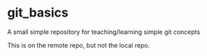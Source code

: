 # git_basics
A small simple repository for teaching/learning simple git concepts

This is on the remote repo, but not the local repo.
